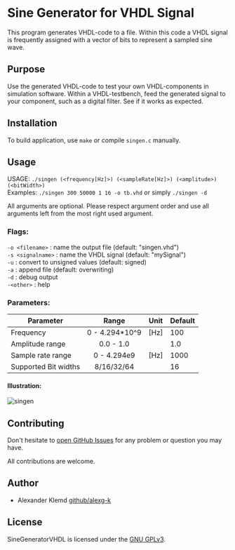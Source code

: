# Sine Generator for VHDL Signal

This program generates VHDL-code to a file. Within this code a VHDL signal is frequently assigned with a vector of bits to represent a sampled sine wave.

## Purpose

Use the generated VHDL-code to test your own VHDL-components in simulation software. Within a VHDL-testbench, feed the generated signal to your component, such as a digital filter. See if it works as expected.

## Installation

To build application, use `make` or compile `singen.c` manually.

## Usage

USAGE: `./singen (<frequency[Hz]>) (<sampleRate[Hz]>) (<amplitude>) (<bitWidth>)`  
Examples: `./singen 300 50000 1 16 -o tb.vhd` or simply  `./singen -d`

All arguments are optional. Please respect argument order and use all arguments left from the most right used argument.

### Flags:  
`-o <filename>` : name the output file (default: \"singen.vhd\")  
`-s <signalname>` : name the VHDL signal (default: \"mySignal\")  
`-u` : convert to unsigned values (default: signed)  
`-a` : append file (default: overwriting)  
`-d` : debug output  
`-<other>` : help  

### Parameters:

| Parameter | Range | Unit | Default |
|---|:--:|---|---|
| Frequency | 0 - 4.294*10^9 | \[Hz\] | 100 |
|Amplitude range| 0.0 - 1.0 |  | 1.0 |
|Sample rate range| 0 - 4.294e9 | \[Hz\] | 1000 |
|Supported Bit widths| 8/16/32/64 |  | 16 |
#### Illustration:
![singen](https://www.klemd.com/wp-content/uploads/2018/01/singen.png)

## Contributing

Don't hesitate to [open GitHub Issues](https://github.com/alexg-k/SineGeneratorVHDL/issues) for any problem or question you may have.

All contributions are welcome.

## Author
- Alexander Klemd [github/alexg-k](https://github.com/alexg-k)

## License

SineGeneratorVHDL is licensed under the [GNU GPLv3](LICENSE).
